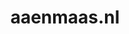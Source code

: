 ---
layout: post
title:  "aaenmaas.nl"
internal_url:  "/dutchgov/aaenmaas.nl.html"
subdomains_count: 19
all_subdomains_count: 58
urls_count: 16
ssl_rank: 0
http_rank: 65.1875
url_link: /data/aaenmaas.nl/urls.txt
all_subdomains_link: /data/aaenmaas.nl/all_subdomains.txt
subdomains_link: /data/aaenmaas.nl/subdomains.txt
categories: dutchgov
---